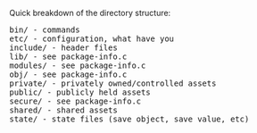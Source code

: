 Quick breakdown of the directory structure:

<pre>
bin/ - commands
etc/ - configuration, what have you
include/ - header files
lib/ - see package-info.c
modules/ - see package-info.c
obj/ - see package-info.c
private/ - privately owned/controlled assets
public/ - publicly held assets
secure/ - see package-info.c
shared/ - shared assets
state/ - state files (save_object, save_value, etc)
</pre>
